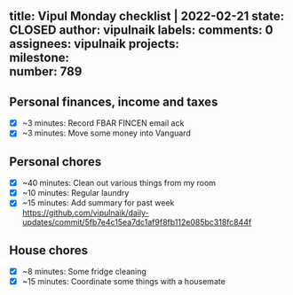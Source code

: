 title:	Vipul Monday checklist | 2022-02-21
state:	CLOSED
author:	vipulnaik
labels:	
comments:	0
assignees:	vipulnaik
projects:	
milestone:	
number:	789
--
## Personal finances, income and taxes

- [x] ~3 minutes: Record FBAR FINCEN email ack
- [x] ~3 minutes: Move some money into Vanguard 

## Personal chores

- [x] ~40 minutes: Clean out various things from my room
- [x] ~10 minutes: Regular laundry
- [x] ~15 minutes: Add summary for past week https://github.com/vipulnaik/daily-updates/commit/5fb7e4c15ea7dc1af9f8fb112e085bc318fc844f

## House chores

- [x] ~8 minutes: Some fridge cleaning
- [x] ~15 minutes: Coordinate some things with a housemate
